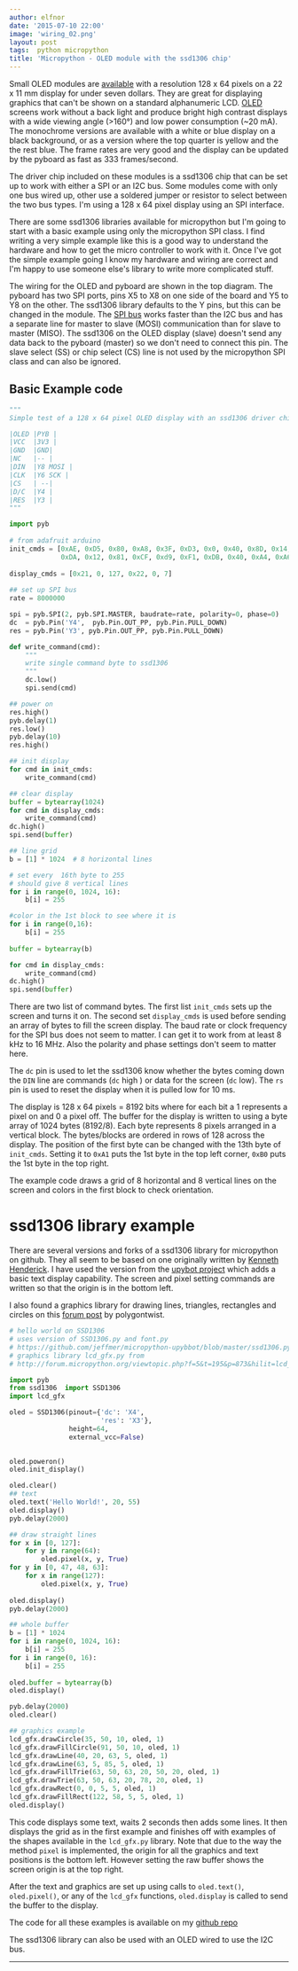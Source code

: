 ```yaml
---
author: elfnor
date: '2015-07-10 22:00'
image: 'wiring_02.png'
layout: post
tags:  python micropython
title: 'Micropython - OLED module with the ssd1306 chip'
---
```


Small OLED modules are [available](http://www.dx.com/p/waveshare-0-96-oled-b-ssd1306-display-screen-module-deep-blue-340467#.VZ9gRqGW4y8) with a resolution 128 x 64 pixels on a 22 x 11 mm display for under seven dollars. They are great for displaying graphics that can\'t be shown on a standard alphanumeric LCD. [OLED](https://en.wikipedia.org/wiki/OLED) screens work without a back light and produce bright high contrast displays with a wide viewing angle (\>160°) and low power consumption (~20 mA). The monochrome versions are available with a white or blue display on a black background, or as a version where the top quarter is yellow and the the rest blue. The frame rates are very good and the display can be updated by the pyboard as fast as 333 frames/second.

The driver chip included on these modules is a ssd1306 chip that can be set up to work with either a SPI or an I2C bus. Some modules come with only one bus wired up, other use a soldered jumper or resistor to select between the two bus types. I\'m using a 128 x 64 pixel display using an SPI interface.

There are some ssd1306 libraries available for micropython but I\'m going to start with a basic example using only the micropython SPI class. I find writing a very simple example like this is a good way to understand the hardware and how to get the micro controller to work with it. Once I\'ve got the simple example going I know my hardware and wiring are correct and I\'m happy to use someone else\'s library to write more complicated stuff.

The wiring for the OLED and pyboard are shown in the top diagram. The pyboard has two SPI ports, pins X5 to X8 on one side of the board and Y5 to Y8 on the other. The ssd1306 library defaults to the Y pins, but this can be changed in the module. The [SPI bus](https://en.wikipedia.org/wiki/Serial_Peripheral_Interface_Bus) works faster than the I2C bus and has a separate line for master to slave (MOSI) communication than for slave to master (MISO). The ssd1306 on the OLED display (slave) doesn\'t send any data back to the pyboard (master) so we don\'t need to connect this pin. The slave select (SS) or chip select (CS) line is not used by the micropython SPI class and can also be ignored.

## Basic Example code

```python
"""
Simple test of a 128 x 64 pixel OLED display with an ssd1306 driver chip on a SPI bus

|OLED |PYB |
|VCC  |3V3 |
|GND  |GND|
|NC   |-- |
|DIN  |Y8 MOSI |
|CLK  |Y6 SCK |
|CS   | --|
|D/C  |Y4 |
|RES  |Y3 |
"""

import pyb
             
# from adafruit arduino
init_cmds = [0xAE, 0xD5, 0x80, 0xA8, 0x3F, 0xD3, 0x0, 0x40, 0x8D, 0x14, 0x20, 0x00, 0xA1, 0xC8,
             0xDA, 0x12, 0x81, 0xCF, 0xd9, 0xF1, 0xDB, 0x40, 0xA4, 0xA6, 0xAF]
              
display_cmds = [0x21, 0, 127, 0x22, 0, 7]
              
## set up SPI bus              
rate = 8000000

spi = pyb.SPI(2, pyb.SPI.MASTER, baudrate=rate, polarity=0, phase=0)
dc  = pyb.Pin('Y4',  pyb.Pin.OUT_PP, pyb.Pin.PULL_DOWN)
res = pyb.Pin('Y3', pyb.Pin.OUT_PP, pyb.Pin.PULL_DOWN)

def write_command(cmd):
    """
    write single command byte to ssd1306
    """
    dc.low()
    spi.send(cmd)    

## power on
res.high()
pyb.delay(1)
res.low()
pyb.delay(10)
res.high()

## init display
for cmd in init_cmds:
    write_command(cmd)

## clear display
buffer = bytearray(1024)
for cmd in display_cmds:
    write_command(cmd)
dc.high()
spi.send(buffer)

## line grid
b = [1] * 1024  # 8 horizontal lines

# set every  16th byte to 255
# should give 8 vertical lines
for i in range(0, 1024, 16):   
    b[i] = 255

#color in the 1st block to see where it is
for i in range(0,16):   
    b[i] = 255
        
buffer = bytearray(b)

for cmd in display_cmds:
    write_command(cmd)
dc.high()
spi.send(buffer) 
```

There are two list of command bytes. The first list `init_cmds` sets up the screen and turns it on. The second set `display_cmds` is used before sending an array of bytes to fill the screen display. The baud rate or clock frequency for the SPI bus does not seem to matter. I can get it to work from at least 8 kHz to 16 MHz. Also the polarity and phase settings don\'t seem to matter here.

The `dc` pin is used to let the ssd1306 know whether the bytes coming down the `DIN` line are commands (`dc` high ) or data for the screen (`dc` low). The `rs` pin is used to reset the display when it is pulled low for 10 ms.

The display is 128 x 64 pixels = 8192 bits where for each bit a 1 represents a pixel on and 0 a pixel off. The buffer for the display is written to using a byte array of 1024 bytes (8192/8). Each byte represents 8 pixels arranged in a vertical block. The bytes/blocks are ordered in rows of 128 across the display. The position of the first byte can be changed with the 13th byte of `init_cmds`. Setting it to `0xA1` puts the 1st byte in the top left corner, `0xB0` puts the 1st byte in the top right.

The example code draws a grid of 8 horizontal and 8 vertical lines on the screen and colors in the first block to check orientation.

# ssd1306 library example

There are several versions and forks of a ssd1306 library for micropython on github. They all seem to be based on one originally written by [Kenneth Henderick](https://github.com/nvbn/micropython-drivers). I have used the version from the [upybot project](https://github.com/jeffmer/micropython-upybbot) which adds a basic text display capability. The screen and pixel setting commands are written so that the origin is in the bottom left.

I also found a graphics library for drawing lines, triangles, rectangles and circles on this [forum post](http://forum.micropython.org/viewtopic.php?f=5&t=195&p=873&hilit=lcd_gfx#p873) by polygontwist.

```python
# hello world on SSD1306
# uses version of SSD1306.py and font.py
# https://github.com/jeffmer/micropython-upybbot/blob/master/ssd1306.py
# graphics library lcd_gfx.py from 
# http://forum.micropython.org/viewtopic.php?f=5&t=195&p=873&hilit=lcd_gfx#p873

import pyb
from ssd1306  import SSD1306
import lcd_gfx

oled = SSD1306(pinout={'dc': 'X4',
                       'res': 'X3'},
               height=64,
               external_vcc=False)
              

oled.poweron()
oled.init_display()

oled.clear()  
## text
oled.text('Hello World!', 20, 55)
oled.display()
pyb.delay(2000)

## draw straight lines
for x in [0, 127]:
    for y in range(64):
        oled.pixel(x, y, True)
for y in [0, 47, 48, 63]:
    for x in range(127): 
        oled.pixel(x, y, True)
    
oled.display()
pyb.delay(2000)             

## whole buffer        
b = [1] * 1024
for i in range(0, 1024, 16):   
    b[i] = 255
for i in range(0, 16):
    b[i] = 255
    
oled.buffer = bytearray(b)
oled.display()

pyb.delay(2000)  
oled.clear() 

## graphics example
lcd_gfx.drawCircle(35, 50, 10, oled, 1)
lcd_gfx.drawFillCircle(91, 50, 10, oled, 1)
lcd_gfx.drawLine(40, 20, 63, 5, oled, 1) 
lcd_gfx.drawLine(63, 5, 85, 5, oled, 1) 
lcd_gfx.drawFillTrie(63, 50, 63, 20, 50, 20, oled, 1)
lcd_gfx.drawTrie(63, 50, 63, 20, 78, 20, oled, 1)
lcd_gfx.drawRect(0, 0, 5, 5, oled, 1)
lcd_gfx.drawFillRect(122, 58, 5, 5, oled, 1)
oled.display()
```

This code displays some text, waits 2 seconds then adds some lines. It then displays the grid as in the first example and finishes off with examples of the shapes available in the `lcd_gfx.py` library. Note that due to the way the method `pixel` is implemented, the origin for all the graphics and text positions is the bottom left. However setting the raw buffer shows the screen origin is at the top right.

After the text and graphics are set up using calls to `oled.text()`, `oled.pixel()`, or any of the `lcd_gfx` functions, `oled.display` is called to send the buffer to the display.

The code for all these examples is available on my [github repo](https://github.com/elfnor/micropython-blog-examples)

The ssd1306 library can also be used with an OLED wired to use the I2C bus.

------------------------------------------------------------------------
